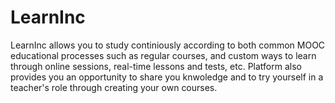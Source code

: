 # LearnInc

LearnInc allows you to study continiously according to both common MOOC educational processes such as regular courses, and custom ways to learn through online sessions, real-time lessons and tests, etc. Platform also provides you an opportunity to share you knwoledge and to try yourself in a teacher's role through creating your own courses.
